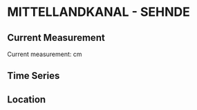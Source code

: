 # MITTELLANDKANAL - SEHNDE

## Current Measurement

Current measurement: <Value topic="rivers/pegel-online/MLK/SEHNDE/measurementValue"/> cm

## Time Series

<TimeSeries topic="rivers/pegel-online/MLK/SEHNDE/measurementValue" period="week" />

## Location

<WorldMap>
  <Marker lat="52.306048807035964" lon="9.962091467569225" labelTopic="rivers/pegel-online/MLK/SEHNDE" />
</WorldMap>
